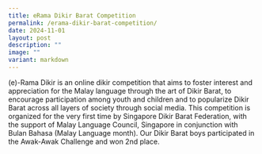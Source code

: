 ```yaml
---
title: eRama Dikir Barat Competition
permalink: /erama-dikir-barat-competition/
date: 2024-11-01
layout: post
description: ""
image: ""
variant: markdown
---
```

(e)-Rama Dikir is an online dikir competition that aims to foster interest and appreciation for the Malay language through the art of Dikir Barat, to encourage participation among youth and children and to popularize Dikir Barat across all layers of society through social media. This competition is organized for the very first time by Singapore Dikir Barat Federation, with the support of Malay Language Council, Singapore in conjunction with Bulan Bahasa (Malay Language month). Our Dikir Barat boys participated in the Awak-Awak Challenge and won 2nd place.

